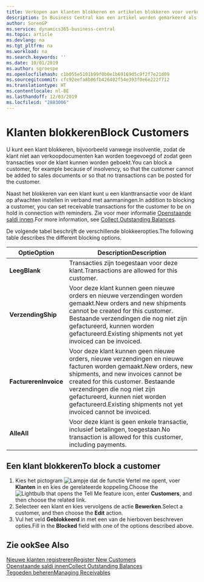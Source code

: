 ```yaml
---
title: Verkopen aan klanten blokkeren en artikelen blokkeren voor verkoop of inkoop
description: In Business Central kan een artikel worden gemarkeerd als geblokkeerd voor verkoop, geblokkeerd voor inkoop of geblokkeerd voor alle doeleinden.
author: SorenGP
ms.service: dynamics365-business-central
ms.topic: article
ms.devlang: na
ms.tgt_pltfrm: na
ms.workload: na
ms.search.keywords: ''
ms.date: 10/01/2019
ms.author: sgroespe
ms.openlocfilehash: c1b055e5101b99f0b0e1b69169d5c9f2f7e21d09
ms.sourcegitcommit: cfc92eefa8b06fb426482f54e393f0e6e222f712
ms.translationtype: HT
ms.contentlocale: nl-BE
ms.lasthandoff: 12/03/2019
ms.locfileid: "2883006"
---
```

# <a name="block-customers"></a><span data-ttu-id="a7209-103">Klanten blokkeren</span><span class="sxs-lookup"><span data-stu-id="a7209-103">Block Customers</span></span>
<span data-ttu-id="a7209-104">U kunt een klant blokkeren, bijvoorbeeld vanwege insolventie, zodat de klant niet aan verkoopdocumenten kan worden toegevoegd of zodat geen transacties voor de klant kunnen worden geboekt.</span><span class="sxs-lookup"><span data-stu-id="a7209-104">You can block a customer, for example because of insolvency, so that the customer cannot be added to sales documents or so that no transactions can be posted for the customer.</span></span>

<span data-ttu-id="a7209-105">Naast het blokkeren van een klant kunt u een klanttransactie voor de klant op afwachten instellen in verband met aanmaningen.</span><span class="sxs-lookup"><span data-stu-id="a7209-105">In addition to blocking a customer, you can set receivable transactions for the customer to be on hold in connection with reminders.</span></span> <span data-ttu-id="a7209-106">Zie voor meer informatie [Openstaande saldi innen](receivables-collect-outstanding-balances.md).</span><span class="sxs-lookup"><span data-stu-id="a7209-106">For more information, see [Collect Outstanding Balances](receivables-collect-outstanding-balances.md).</span></span>   

<span data-ttu-id="a7209-107">De volgende tabel beschrijft de verschillende blokkeeropties.</span><span class="sxs-lookup"><span data-stu-id="a7209-107">The following table describes the different blocking options.</span></span>  

|<span data-ttu-id="a7209-108">Optie</span><span class="sxs-lookup"><span data-stu-id="a7209-108">Option</span></span>|<span data-ttu-id="a7209-109">Description</span><span class="sxs-lookup"><span data-stu-id="a7209-109">Description</span></span>|  
|--------------------|------------|  
|<span data-ttu-id="a7209-110">**Leeg**</span><span class="sxs-lookup"><span data-stu-id="a7209-110">**Blank**</span></span>|<span data-ttu-id="a7209-111">Transacties zijn toegestaan voor deze klant.</span><span class="sxs-lookup"><span data-stu-id="a7209-111">Transactions are allowed for this customer.</span></span>|
|<span data-ttu-id="a7209-112">**Verzending**</span><span class="sxs-lookup"><span data-stu-id="a7209-112">**Ship**</span></span>|<span data-ttu-id="a7209-113">Voor deze klant kunnen geen nieuwe orders en nieuwe verzendingen worden gemaakt.</span><span class="sxs-lookup"><span data-stu-id="a7209-113">New orders and new shipments cannot be created for this customer.</span></span> <span data-ttu-id="a7209-114">Bestaande verzendingen die nog niet zijn gefactureerd, kunnen worden gefactureerd.</span><span class="sxs-lookup"><span data-stu-id="a7209-114">Existing shipments not yet invoiced can be invoiced.</span></span>|  
|<span data-ttu-id="a7209-115">**Factureren**</span><span class="sxs-lookup"><span data-stu-id="a7209-115">**Invoice**</span></span>|<span data-ttu-id="a7209-116">Voor deze klant kunnen geen nieuwe orders, nieuwe verzendingen en nieuwe facturen worden gemaakt.</span><span class="sxs-lookup"><span data-stu-id="a7209-116">New orders, new shipments, and new invoices cannot be created for this customer.</span></span> <span data-ttu-id="a7209-117">Bestaande verzendingen die nog niet zijn gefactureerd, kunnen niet worden gefactureerd.</span><span class="sxs-lookup"><span data-stu-id="a7209-117">Existing shipments not yet invoiced cannot be invoiced.</span></span>|  
|<span data-ttu-id="a7209-118">**Alle**</span><span class="sxs-lookup"><span data-stu-id="a7209-118">**All**</span></span>|<span data-ttu-id="a7209-119">Voor deze klant is geen enkele transactie, inclusief betalingen, toegestaan.</span><span class="sxs-lookup"><span data-stu-id="a7209-119">No transaction is allowed for this customer, including payments.</span></span>|  

## <a name="to-block-a-customer"></a><span data-ttu-id="a7209-120">Een klant blokkeren</span><span class="sxs-lookup"><span data-stu-id="a7209-120">To block a customer</span></span>  
1. <span data-ttu-id="a7209-121">Kies het pictogram ![Lampje dat de functie Vertel me opent](media/ui-search/search_small.png "Vertel me wat u wilt doen"), voer **Klanten** in en kies de gerelateerde koppeling.</span><span class="sxs-lookup"><span data-stu-id="a7209-121">Choose the ![Lightbulb that opens the Tell Me feature](media/ui-search/search_small.png "Tell me what you want to do") icon, enter **Customers**, and then choose the related link.</span></span>
2. <span data-ttu-id="a7209-122">Selecteer een klant en kies vervolgens de actie **Bewerken**.</span><span class="sxs-lookup"><span data-stu-id="a7209-122">Select a customer, and then choose the **Edit** action.</span></span>
3. <span data-ttu-id="a7209-123">Vul het veld **Geblokkeerd** in met een van de hierboven beschreven opties.</span><span class="sxs-lookup"><span data-stu-id="a7209-123">Fill in the **Blocked** field with one of the options described above.</span></span>

## <a name="see-also"></a><span data-ttu-id="a7209-124">Zie ook</span><span class="sxs-lookup"><span data-stu-id="a7209-124">See Also</span></span>  
[<span data-ttu-id="a7209-125">Nieuwe klanten registreren</span><span class="sxs-lookup"><span data-stu-id="a7209-125">Register New Customers</span></span>](sales-how-register-new-customers.md)  
[<span data-ttu-id="a7209-126">Openstaande saldi innen</span><span class="sxs-lookup"><span data-stu-id="a7209-126">Collect Outstanding Balances</span></span>](receivables-collect-outstanding-balances.md)  
[<span data-ttu-id="a7209-127">Tegoeden beheren</span><span class="sxs-lookup"><span data-stu-id="a7209-127">Managing Receivables</span></span>](receivables-manage-receivables.md)  
